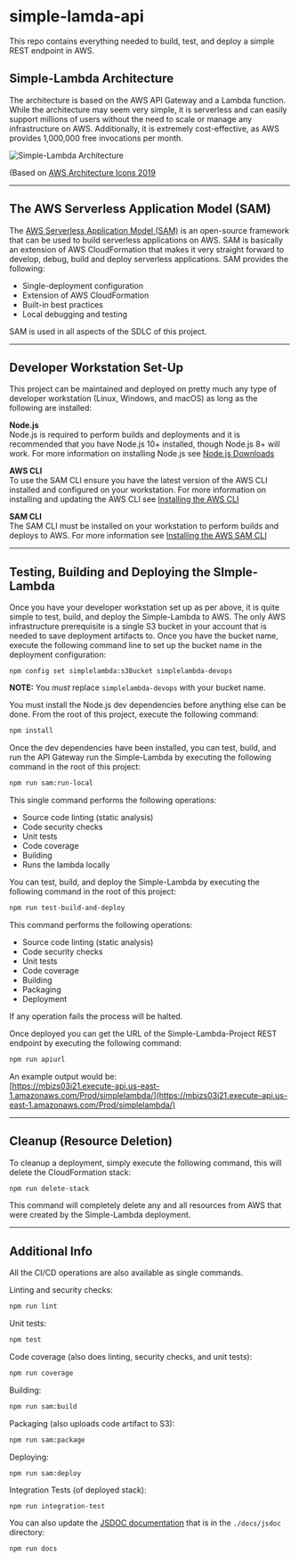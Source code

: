 # simple-lamda-api
This repo contains everything needed to build, test, and deploy a simple REST endpoint in AWS.

## Simple-Lambda Architecture
The architecture is based on the AWS API Gateway and a Lambda function.  While the architecture may seem very simple, 
it is serverless and can easily support millions of users without the need to scale or manage any infrastructure on AWS.
Additionally, it is extremely cost-effective, as AWS provides 1,000,000 free invocations per month.  

![Simple-Lambda Architecture](docs/simple-lambda-architecture.png)

(Based on [AWS Architecture Icons 2019](https://aws.amazon.com/architecture/icons/)

___

## The AWS Serverless Application Model (SAM)
The [AWS Serverless Application Model (SAM)](https://docs.aws.amazon.com/serverless-application-model/latest/developerguide/)
is an open-source framework that can be used to build serverless applications on AWS.  SAM is basically an extension of
AWS CloudFormation that makes it very straight forward to develop, debug, build and deploy serverless applications.
SAM provides the following:  
* Single-deployment configuration
* Extension of AWS CloudFormation
* Built-in best practices
* Local debugging and testing

SAM is used in all aspects of the SDLC of this project.

___

## Developer Workstation Set-Up
This project can be maintained and deployed on pretty much any type of developer workstation (Linux, Windows, and macOS) as long as the following are installed:

**Node.js**   
Node.js is required to perform builds and deployments and it is recommended that you have Node.js 10+ installed, though Node.js 8+ will work.  For more information on installing Node.js see [Node.js Downloads](https://nodejs.org/en/download/)

**AWS CLI**  
To use the SAM CLI ensure you have the latest version of the AWS CLI installed and configured on your workstation.  For more information on installing and updating the AWS CLI see [Installing the AWS CLI](https://docs.aws.amazon.com/cli/latest/userguide/cli-chap-install.html)

**SAM CLI**  
The SAM CLI must be installed on your workstation to perform builds and deploys to AWS. For more information see [Installing the AWS SAM CLI](https://docs.aws.amazon.com/serverless-application-model/latest/developerguide/serverless-sam-cli-install.html) 

___

## Testing, Building and Deploying the SImple-Lambda
Once you have your developer workstation set up as per above, it is quite simple to test, build, and deploy the Simple-Lambda to AWS.
The only AWS infrastructure prerequisite is a single S3 bucket in your account that is needed to save deployment artifacts to.  Once you have the bucket name, execute the following command line to set up the bucket name in the deployment configuration:
```
npm config set simplelambda:s3Bucket simplelambda-devops
```
**NOTE:** You *must* replace ```simplelambda-devops``` with your bucket name.

You must install the Node.js dev dependencies before anything else can be done.  From the root of this project, execute the following command:
```sh
npm install
```

Once the dev dependencies have been installed, you can test, build, and run the API Gateway run  the Simple-Lambda by executing the following command in the root of this project:
```sh
npm run sam:run-local
``` 

This single command performs the following operations:
 - Source code linting (static analysis)  
 - Code security checks  
 - Unit tests  
 - Code coverage  
 - Building  
 - Runs the lambda locally  

You can test, build, and deploy the Simple-Lambda by  executing the following command in the root of this project:
```sh
npm run test-build-and-deploy
``` 

This command performs the following operations:
 - Source code linting (static analysis)  
 - Code security checks  
 - Unit tests  
 - Code coverage  
 - Building  
 - Packaging  
 - Deployment  

If any operation fails the process will be halted.

Once deployed you can get the URL of the Simple-Lambda-Project REST endpoint by executing the following command:
```sh
npm run apiurl
```
An example output would be:  
[https://mbizs03i21.execute-api.us-east-1.amazonaws.com/Prod/simplelambda/](https://mbizs03i21.execute-api.us-east-1.amazonaws.com/Prod/simplelambda/)
___
## Cleanup (Resource Deletion)
To cleanup a deployment, simply execute the following command, this will delete the CloudFormation stack:
```sh
npm run delete-stack
```
This command will completely delete any and all resources from AWS that were created by the Simple-Lambda deployment.

___

## Additional Info
All the CI/CD operations are also available as single commands.  
  
Linting and security checks:
```sh
npm run lint
```
Unit tests:
```sh
npm test
```
Code coverage (also does linting, security checks, and unit tests):
```sh
npm run coverage
```
Building:
```sh
npm run sam:build
```
Packaging (also uploads code artifact to S3):
```sh
npm run sam:package
```
Deploying: 
```sh
npm run sam:deploy
```
Integration Tests (of deployed stack):
```
npm run integration-test
```

You can also update the [JSDOC documentation](docs/jsdoc/index.html) that is in the ```./docs/jsdoc``` directory:
```sh
npm run docs
```
